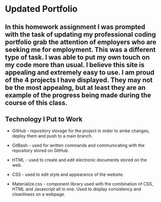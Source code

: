 # Updated Portfolio

## In this homework assignment I was prompted with the task of updating my professional coding portfolio grab the attention of employers who are seeking me for employment. This was a different type of task. I was able to put my own touch on my code more than usual. I believe this site is appealing and extremely easy to use. I am proud of the 4 projects I have displayed. They may not be the most appealng, but at least they are an example of the progress being made during the course of this class.

## Technology I Put to Work
- GitHub - repository storage for the project in order to amke changes, deploy them and push to a main branch. 

- GitBash - used for written commands and communicating with the repository stored on GitHub.

- HTML - used to create and edit electronic documents stored on the web.

- CSS - used to edit style and appearance of the website.

- Materialize.css - component library used with the combination of CSS, HTML and Javascript all in one. Used to display consistency and cleanliness on a webpage.




